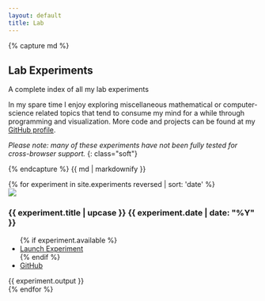 ```yaml
---
layout: default
title: Lab
---
```


<section class="lab content container">
{% capture md %}

## Lab Experiments

A complete index of all my lab experiments

In my spare time I enjoy exploring miscellaneous mathematical or computer-science related topics that tend to consume my mind for a while through programming and visualization. More code and projects can be found at my [GitHub profile](https://github.com/mdciotti).

*Please note: many of these experiments have not been fully tested for cross-browser support.*
{: class="soft"}

{% endcapture %}
{{ md | markdownify }}

<div class="grid">
	{% for experiment in site.experiments reversed | sort: 'date' %}
		<div class="grid-item">
			<div class="grid-item-preview"><img src="/img/preview/{{ experiment.preview_img_src }}"></div>
			<div class="grid-item-caption">
				<h3 class="grid-item-title">{{ experiment.title | upcase }} <span class="year">{{ experiment.date | date: "%Y" }}</span></h3>
				<ul class="grid-item-actions">
					{% if experiment.available %}<li class="grid-item-action"><a href="{{ experiment.location }}" class="button">Launch Experiment</a></li>{% endif %}
					<li class="grid-item-action"><a href="{{ experiment.source }}" class="button">GitHub</a></li>
				</ul>
				<div class="grid-item-description">{{ experiment.output }}</div>
			</div>
		</div>
	{% endfor %}
</div>
</section>
